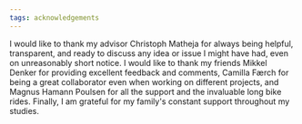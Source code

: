 ```yaml
---
tags: acknowledgements
---
```


I would like to thank my advisor Christoph Matheja for always being helpful, transparent, and ready to discuss any idea or issue I might have had, even on unreasonably short notice. I would like to thank my friends Mikkel Denker for providing excellent feedback and comments, Camilla Færch for being a great collaborator even when working on different projects, and Magnus Hamann Poulsen for all the support and the invaluable long bike rides. Finally, I am grateful for my family's constant support throughout my studies.